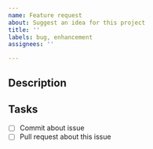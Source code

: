 ```yaml
---
name: Feature request
about: Suggest an idea for this project
title: ''
labels: bug, enhancement
assignees: ''

---
```


## Description

## Tasks
- [ ] Commit about issue
- [ ] Pull request about this issue

